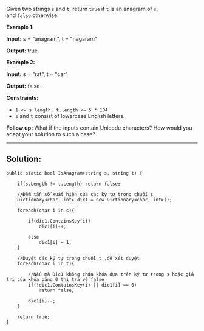 Given two strings `s` and `t`, return `true` if `t` is an anagram of `s`, and `false` otherwise.

**Example 1:**

**Input:** s = "anagram", t = "nagaram"

**Output:** true

**Example 2:**

**Input:** s = "rat", t = "car"

**Output:** false

**Constraints:**

- `1 <= s.length, t.length <= 5 * 104`
- `s` and `t` consist of lowercase English letters.

**Follow up:** What if the inputs contain Unicode characters? How would you adapt your solution to such a case?

---
## **Solution:**
```
public static bool IsAnagram(string s, string t) {

	if(s.Length != t.Length) return false;

	//Đếm tần số xuất hiện của các ký tự trong chuỗi s
	Dictionary<char, int> dic1 = new Dictionary<char, int>();
	
	foreach(char i in s){

		if(dic1.ContainsKey(i))
			dic1[i]++;

		else
			dic1[i] = 1;
	}

	//Duyệt các ký tự trong chuỗi t ,để xét duyệt
	foreach(char i in t){
	
		//Nếu mà Dic1 không chứa khóa dựa trên ký tự trong s hoặc giá trị của khóa bằng 0 thì trả về false
		if(!dic1.ContainsKey(i) || dic1[i] == 0)
			return false;
			
		dic1[i]--;
	}

	return true;
}
```
